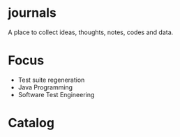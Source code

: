# journals
A place to collect ideas, thoughts, notes, codes and data.

# Focus

- Test suite regeneration
- Java Programming
- Software Test Engineering

# Catalog

## 
